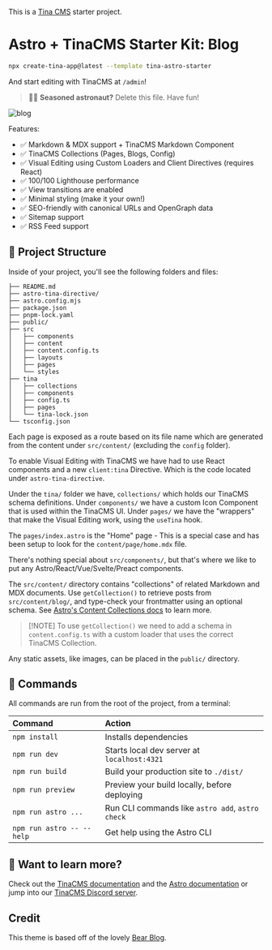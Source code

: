 This is a [Tina CMS](https://tina.io/) starter project.

# Astro + TinaCMS Starter Kit: Blog

```sh
npx create-tina-app@latest --template tina-astro-starter
```

And start editing with TinaCMS at `/admin`!

> 🧑‍🚀 **Seasoned astronaut?** Delete this file. Have fun!

![blog](https://github.com/withastro/astro/assets/2244813/ff10799f-a816-4703-b967-c78997e8323d)

Features:

- ✅ Markdown & MDX support + TinaCMS Markdown Component
- ✅ TinaCMS Collections (Pages, Blogs, Config)
- ✅ Visual Editing using Custom Loaders and Client Directives (requires React)
- ✅ 100/100 Lighthouse performance
- ✅ View transitions are enabled
- ✅ Minimal styling (make it your own!)
- ✅ SEO-friendly with canonical URLs and OpenGraph data
- ✅ Sitemap support
- ✅ RSS Feed support

## 🚀 Project Structure

Inside of your project, you'll see the following folders and files:

```text
├── README.md
├── astro-tina-directive/
├── astro.config.mjs
├── package.json
├── pnpm-lock.yaml
├── public/
├── src
│   ├── components
│   ├── content
│   ├── content.config.ts
│   ├── layouts
│   ├── pages
│   └── styles
├── tina
│   ├── collections
│   ├── components
│   ├── config.ts
│   ├── pages
│   └── tina-lock.json
└── tsconfig.json
```

Each page is exposed as a route based on its file name which are generated from the content under
`src/content/` (excluding the `config` folder).

To enable Visual Editing with TinaCMS we have had to use React components and a new `client:tina`
Directive. Which is the code located under `astro-tina-directive`.

Under the `tina/` folder we have, `collections/` which holds our TinaCMS schema definitions. Under
`components/` we have a custom Icon Component that is used within the TinaCMS UI. Under `pages/` we
have the "wrappers" that make the Visual Editing work, using the `useTina` hook.

The `pages/index.astro` is the "Home" page - This is a special case and has been setup to look for
the `content/page/home.mdx` file.

There's nothing special about `src/components/`, but that's where we like to put any
Astro/React/Vue/Svelte/Preact components.

The `src/content/` directory contains "collections" of related Markdown and MDX documents. Use
`getCollection()` to retrieve posts from `src/content/blog/`, and type-check your frontmatter using
an optional schema. See
[Astro's Content Collections docs](https://docs.astro.build/en/guides/content-collections/) to learn
more.

> [!NOTE] To use `getCollection()` we need to add a schema in `content.config.ts` with a custom
> loader that uses the correct TinaCMS Collection.

Any static assets, like images, can be placed in the `public/` directory.

## 🧞 Commands

All commands are run from the root of the project, from a terminal:

| Command                   | Action                                           |
| :------------------------ | :----------------------------------------------- |
| `npm install`             | Installs dependencies                            |
| `npm run dev`             | Starts local dev server at `localhost:4321`      |
| `npm run build`           | Build your production site to `./dist/`          |
| `npm run preview`         | Preview your build locally, before deploying     |
| `npm run astro ...`       | Run CLI commands like `astro add`, `astro check` |
| `npm run astro -- --help` | Get help using the Astro CLI                     |

## 👀 Want to learn more?

Check out the [TinaCMS documentation](https://tina.io/docs) and the
[Astro documentation](https://docs.astro.build) or jump into our
[TinaCMS Discord server](https://discord.gg/cG2UNREu).

## Credit

This theme is based off of the lovely [Bear Blog](https://github.com/HermanMartinus/bearblog/).

